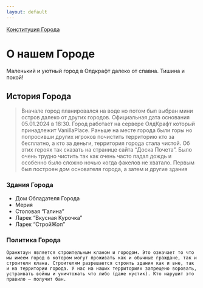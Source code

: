 ```yaml
---
layout: default
---
```


[Конституция Города](/another-page.html)

# О нашем Городе

Маленький и уютный город в Олдкрафт далеко от спавна.
Тишина и покой!

## История Города

> Вначале город планировался на воде но потом был выбран мини
остров далеко от других городов. Официальная дата основания
05.01.2024 в 18:30. Город работает на сервере ОлдКрафт который
принадлежит VanillaPlace. Раньше на месте города были горы но
попросивши других игроков почистить территорию кто за
бесплатно, а кто за деньги, территория города стала чистой. Об
этих героях так сказать на странице сайта “Доска Почета”. Было
очень трудно чистить так как очень часто падал дождь и особенно
было сложно ночью когда факелов не хватало. Первым был
построен дом основателя города, а затем и другие здания
### Здания Города

*   Дом Обладателя Города
*   Мерия
*   Столовая “Галина”
*   Ларек “Вкусная Курочка”
*   Ларек “СтройЖоп”

### Политика Города

```
Оранжтаун является строительным кланом и городом. Это означает то что мы имеем город в котором могут проживать как и обычные граждане, так и строители клана. Строителям разрешается строить здания как и вне, так и на территории города. У нас на наших территориях запрещено воровать, устраивать войны и уничтожать что либо (даже кустик). Кто нарушит это правило — получит бан.
```

